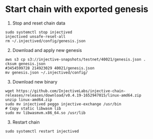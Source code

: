 # Start chain with exported genesis
1. Stop and reset chain data
```
sudo systemctl stop injectived
injectived unsafe-reset-all
rm ~/.injectived/config/genesis.json
```

2. Download and apply new genesis
```
aws s3 cp s3://injective-snapshots/testnet/40021/genesis.json .
cksum genesis.json
#3454599728 214923029 40021/genesis.json
mv genesis.json ~/.injectived/config/
```

3. Download new binary
```
wget https://github.com/InjectiveLabs/injective-chain-releases/releases/download/v0.4.19-1652947015/linux-amd64.zip
unzip linux-amd64.zip
sudo mv injectived peggo injective-exchange /usr/bin
# Copy static libwasm lib
sudo mv libwasmvm.x86_64.so /usr/lib
```

3. Restart chain
```
sudo systemctl restart injectived
```
